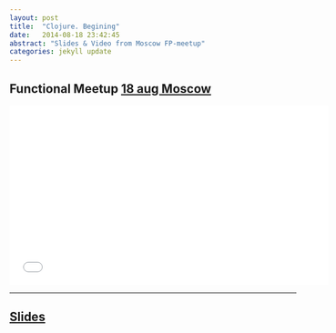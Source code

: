 ```yaml
---
layout: post
title:  "Clojure. Begining"
date:   2014-08-18 23:42:45
abstract: "Slides & Video from Moscow FP-meetup"
categories: jekyll update
---
```


## Functional Meetup [18 aug Moscow](https://www.facebook.com/fpmoscow)


<iframe width="560" height="315" src="//www.youtube.com/embed/6nA1OozPcbI" frameborder="0" allowfullscreen></iframe>

---

## [Slides](http://niquola.github.io/clojure-fp-meetup-slides/#/)
